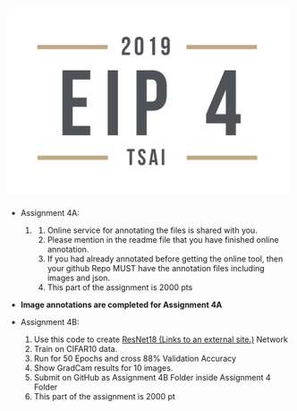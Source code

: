 # ![LOGO](images/EIP4-2.png)



- Assignment 4A:
  
  1. 1. Online service for annotating the files is shared with you. 
     2. Please mention in the readme file that you have finished online annotation. 
     3. If you had already annotated before getting the online tool, then your github Repo MUST have the annotation files including images and json. 
     4. This part of the assignment is 2000 pts
- **Image annotations are completed for Assignment 4A**
  
- Assignment 4B:
  
  1. Use this code to create [ResNet18 (Links to an external site.)](https://keras.io/examples/cifar10_resnet/) Network 
  2. Train on CIFAR10 data. 
  3. Run for 50 Epochs and cross 88% Validation Accuracy
  4. Show GradCam results for 10 images. 
  5. Submit on GitHub as Assignment 4B Folder inside Assignment 4 Folder
  6. This part of the assignment is 2000 pt